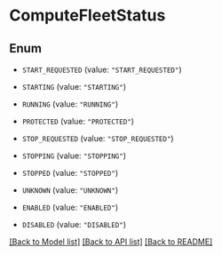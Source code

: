 # ComputeFleetStatus

## Enum


* `START_REQUESTED` (value: `"START_REQUESTED"`)

* `STARTING` (value: `"STARTING"`)

* `RUNNING` (value: `"RUNNING"`)

* `PROTECTED` (value: `"PROTECTED"`)

* `STOP_REQUESTED` (value: `"STOP_REQUESTED"`)

* `STOPPING` (value: `"STOPPING"`)

* `STOPPED` (value: `"STOPPED"`)

* `UNKNOWN` (value: `"UNKNOWN"`)

* `ENABLED` (value: `"ENABLED"`)

* `DISABLED` (value: `"DISABLED"`)


[[Back to Model list]](../README.md#documentation-for-models) [[Back to API list]](../README.md#documentation-for-api-endpoints) [[Back to README]](../README.md)


